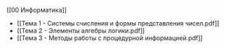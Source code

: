 [[00 Информатика]]

- [[Тема 1 - Системы счисления и формы представления чисел.pdf]]
- [[Тема 2 - Элементы алгебры логики.pdf]]
- [[Тема 3 - Методы работы с процедурной информацией.pdf]]